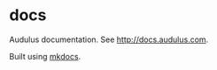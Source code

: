 # docs
Audulus documentation. See http://docs.audulus.com.

Built using [mkdocs](http://www.mkdocs.org).
